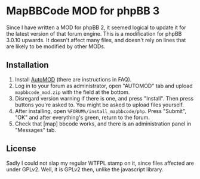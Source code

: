 # MapBBCode MOD for phpBB 3

Since I have written a MOD for phpBB 2, it seemed logical to update it for the latest
version of that forum engine. This is a modification for phpBB 3.0.10 upwards.
It doesn't affect many files, and doesn't rely on lines that are likely to be modified
by other MODs.

## Installation

1. Install [AutoMOD](https://www.phpbb.com/customise/db/official_tool/automod/) (there are instructions in FAQ).
2. Log in to your forum as administrator, open "AUTOMOD" tab and upload `mapbbcode_mod.zip` with the field at the bottom.
3. Disregard version warning if there is one, and press "Install". Then press buttons you're asked to. You might be asked to upload files yourself.
4. After installing, open `%FORUM%/install_mapbbcode/php`. Press "Submit", "OK" and after everything's green, return to the forum.
5. Check that [map] bbcode works, and there is an administration panel in "Messages" tab.

## License

Sadly I could not slap my regular WTFPL stamp on it, since files affected are under GPLv2. Well, it is GPLv2 then, unlike the javascript library.

